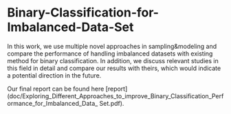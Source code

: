 # Binary-Classification-for-Imbalanced-Data-Set
In this work, we use multiple novel approaches in sampling&modeling and compare the performance of handling imbalanced datasets with existing method for binary classification. In addition, we discuss relevant studies in this field in detail and compare our results with theirs, which would indicate a potential direction in the future.     

Our final report can be found here [report](doc/Exploring_Different_Approaches_to_improve_Binary_Classification_Performance_for_Imbalanced_Data_ Set.pdf).      
